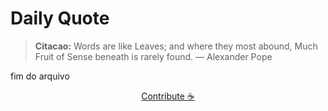 # Daily Quote

> **Citacao:** Words are like Leaves; and where they most abound, Much Fruit of Sense beneath is rarely found. — Alexander Pope

fim do arquivo

<watermark-footer>
<p align="center">
  <a href="https://github.com/ruisuan/ruisuan/blob/main/contribute.md">Contribute ☕</a>
</p>
</watermark-footer>
